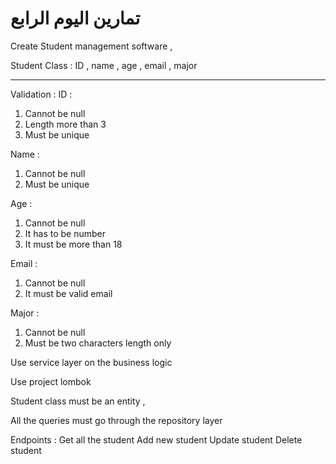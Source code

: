# تمارين اليوم الرابع



Create Student management  software   ,

Student Class :
ID , name  , age , email  , major 


----------

Validation :
ID : 

1. Cannot be null 
2. Length more than 3
3. Must be unique 

Name :

1. Cannot be null
2. Must be unique

Age :

1. Cannot be null
2. It has to be number
3. It must be more than 18

Email :

1. Cannot be null
2. It must be valid email

Major :

1. Cannot be null
2. Must be two characters length only


Use service layer on the business logic

Use project lombok 

Student class must be an entity , 

All the queries must go through the repository  layer  

Endpoints :
Get all the student
Add new student
Update student
Delete student

